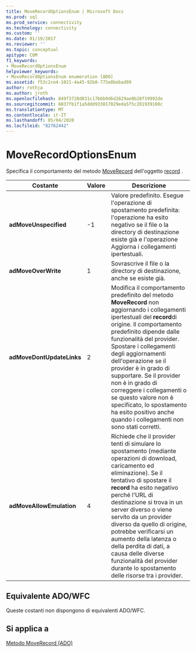 ```yaml
---
title: MoveRecordOptionsEnum | Microsoft Docs
ms.prod: sql
ms.prod_service: connectivity
ms.technology: connectivity
ms.custom: ''
ms.date: 01/19/2017
ms.reviewer: ''
ms.topic: conceptual
apitype: COM
f1_keywords:
- MoveRecordOptionsEnum
helpviewer_keywords:
- MoveRecordOptionsEnum enumeration [ADO]
ms.assetid: f53c2ce4-1021-4a45-92b8-775e8bebad99
author: rothja
ms.author: jroth
ms.openlocfilehash: 849f3720d831c17b6b9d6d2829ae0b28f19992de
ms.sourcegitcommit: 6037fb1f1a5ddd933017029eda5f5c281939100c
ms.translationtype: MT
ms.contentlocale: it-IT
ms.lasthandoff: 05/04/2020
ms.locfileid: "82762442"
---
```

# <a name="moverecordoptionsenum"></a>MoveRecordOptionsEnum
Specifica il comportamento del metodo [MoveRecord](../../../ado/reference/ado-api/moverecord-method-ado.md) dell'oggetto [record](../../../ado/reference/ado-api/record-object-ado.md) .  
  
|Costante|Valore|Descrizione|  
|--------------|-----------|-----------------|  
|**adMoveUnspecified**|-1|Valore predefinito. Esegue l'operazione di spostamento predefinita: l'operazione ha esito negativo se il file o la directory di destinazione esiste già e l'operazione Aggiorna i collegamenti ipertestuali.|  
|**adMoveOverWrite**|1|Sovrascrive il file o la directory di destinazione, anche se esiste già.|  
|**adMoveDontUpdateLinks**|2|Modifica il comportamento predefinito del metodo **MoveRecord** non aggiornando i collegamenti ipertestuali del **record**di origine. Il comportamento predefinito dipende dalle funzionalità del provider. Spostare i collegamenti degli aggiornamenti dell'operazione se il provider è in grado di supportare. Se il provider non è in grado di correggere i collegamenti o se questo valore non è specificato, lo spostamento ha esito positivo anche quando i collegamenti non sono stati corretti.|  
|**adMoveAllowEmulation**|4|Richiede che il provider tenti di simulare lo spostamento (mediante operazioni di download, caricamento ed eliminazione). Se il tentativo di spostare il **record** ha esito negativo perché l'URL di destinazione si trova in un server diverso o viene servito da un provider diverso da quello di origine, potrebbe verificarsi un aumento della latenza o della perdita di dati, a causa delle diverse funzionalità del provider durante lo spostamento delle risorse tra i provider.|  
  
## <a name="adowfc-equivalent"></a>Equivalente ADO/WFC  
 Queste costanti non dispongono di equivalenti ADO/WFC.  
  
## <a name="applies-to"></a>Si applica a  
 [Metodo MoveRecord (ADO)](../../../ado/reference/ado-api/moverecord-method-ado.md)
